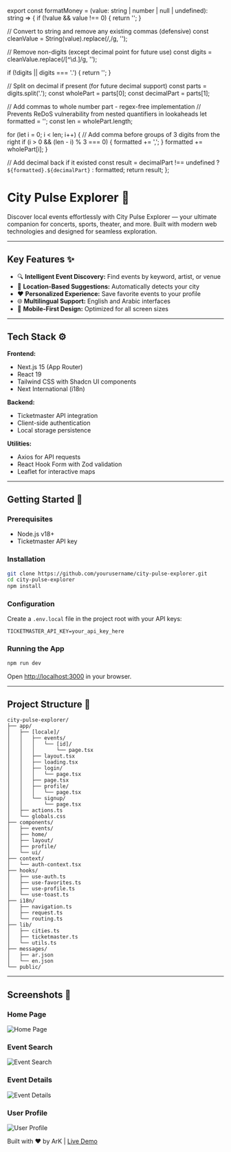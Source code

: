 export const formatMoney = (value: string | number | null | undefined): string => {
  if (!value && value !== 0) {
    return '';
  }

  // Convert to string and remove any existing commas (defensive)
  const cleanValue = String(value).replace(/,/g, '');

  // Remove non-digits (except decimal point for future use)
  const digits = cleanValue.replace(/[^\d.]/g, '');

  if (!digits || digits === '.') {
    return '';
  }

  // Split on decimal if present (for future decimal support)
  const parts = digits.split('.');
  const wholePart = parts[0];
  const decimalPart = parts[1];

  // Add commas to whole number part - regex-free implementation
  // Prevents ReDoS vulnerability from nested quantifiers in lookaheads
  let formatted = '';
  const len = wholePart.length;

  for (let i = 0; i < len; i++) {
    // Add comma before groups of 3 digits from the right
    if (i > 0 && (len - i) % 3 === 0) {
      formatted += ',';
    }
    formatted += wholePart[i];
  }

  // Add decimal back if it existed
  const result = decimalPart !== undefined ? `${formatted}.${decimalPart}` : formatted;
  return result;
};


# City Pulse Explorer 🌆


Discover local events effortlessly with City Pulse Explorer — your ultimate companion for concerts, sports, theater, and more. Built with modern web technologies and designed for seamless exploration.

---

## Key Features ✨

- 🔍 **Intelligent Event Discovery:** Find events by keyword, artist, or venue
- 📍 **Location-Based Suggestions:** Automatically detects your city
- ❤️ **Personalized Experience:** Save favorite events to your profile
- 🌐 **Multilingual Support:** English and Arabic interfaces
- 📱 **Mobile-First Design:** Optimized for all screen sizes

---

## Tech Stack ⚙️

**Frontend:**
- Next.js 15 (App Router)
- React 19
- Tailwind CSS with Shadcn UI components
- Next International (i18n)

**Backend:**
- Ticketmaster API integration
- Client-side authentication
- Local storage persistence

**Utilities:**
- Axios for API requests
- React Hook Form with Zod validation
- Leaflet for interactive maps

---

## Getting Started 🚀

### Prerequisites

- Node.js v18+
- Ticketmaster API key

### Installation

```bash
git clone https://github.com/yourusername/city-pulse-explorer.git
cd city-pulse-explorer
npm install
```

### Configuration

Create a `.env.local` file in the project root with your API keys:

```env
TICKETMASTER_API_KEY=your_api_key_here
```

### Running the App

```bash
npm run dev
```

Open [http://localhost:3000](http://localhost:3000) in your browser.

---

## Project Structure 📂

```
city-pulse-explorer/
├── app/
│   ├── [locale]/
│   │   ├── events/
│   │   │   └── [id]/
│   │   │       └── page.tsx
│   │   ├── layout.tsx
│   │   ├── loading.tsx
│   │   ├── login/
│   │   │   └── page.tsx
│   │   ├── page.tsx
│   │   ├── profile/
│   │   │   └── page.tsx
│   │   └── signup/
│   │       └── page.tsx
│   ├── actions.ts
│   └── globals.css
├── components/
│   ├── events/
│   ├── home/
│   ├── layout/
│   ├── profile/
│   └── ui/
├── context/
│   └── auth-context.tsx
├── hooks/
│   ├── use-auth.ts
│   ├── use-favorites.ts
│   ├── use-profile.ts
│   └── use-toast.ts
├── i18n/
│   ├── navigation.ts
│   ├── request.ts
│   └── routing.ts
├── lib/
│   ├── cities.ts
│   ├── ticketmaster.ts
│   └── utils.ts
├── messages/
│   ├── ar.json
│   └── en.json
└── public/
```

---

## Screenshots 📸

### Home Page
![Home Page](https://github.com/user-attachments/assets/adc2afb8-38d9-4a7d-a3c2-d23d676deddf)

### Event Search
![Event Search](https://github.com/user-attachments/assets/fbeba5d6-9d0a-4e3b-b6ba-4afc539fa3c4)

### Event Details
![Event Details](https://github.com/user-attachments/assets/25b58491-b016-4fa1-a394-6c0ff571c5c5)

### User Profile
![User Profile](https://github.com/user-attachments/assets/4e145856-f5c3-4148-84ac-eb3675dbfd84)



Built with ❤️ by ArK | [Live Demo](https://city-pulse-explorer.vercel.app/)
